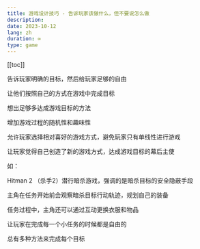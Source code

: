 ```yaml
---
title: 游戏设计技巧 - 告诉玩家该做什么，但不要说怎么做
description: 
date: 2023-10-12
lang: zh
duration: ∞
type: game
---
```

[[toc]]

告诉玩家明确的目标，然后给玩家足够的自由

让他们按照自己的方式在游戏中完成目标

想出足够多达成游戏目标的方法

增加游戏过程的随机性和趣味性

允许玩家选择相对喜好的游戏方式，避免玩家只有单线性进行游戏

让玩家觉得自己创造了新的游戏方式，达成游戏目标的幕后主使

如：

Hitman 2 （杀手2）潜行暗杀游戏，强调的是暗杀目标的安全隐蔽手段

主角在任务开始前会观察暗杀目标行动轨迹，规划自己的装备

任务过程中，主角还可以通过互动更换衣服和物品

让玩家在完成每一个小任务的时候都是自由的

总有多种方法来完成每个目标